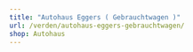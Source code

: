 ```yaml
---
title: "Autohaus Eggers ( Gebrauchtwagen )"
url: /verden/autohaus-eggers-gebrauchtwagen/
shop: Autohaus
---
```

